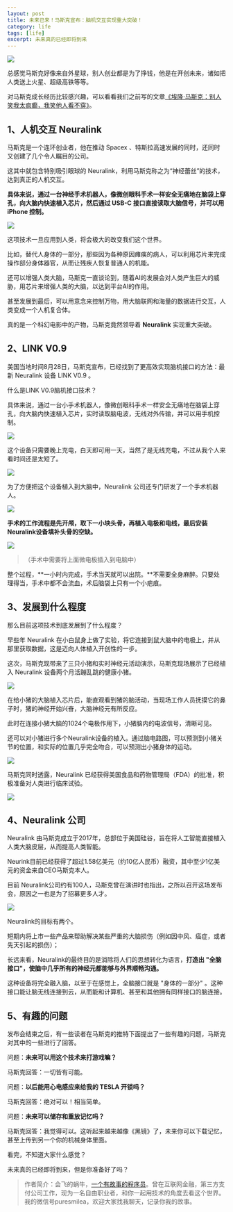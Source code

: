```yaml
---
layout: post
title: 未来已来！马斯克宣布：脑机交互实现重大突破！
category: life
tags: [life]
excerpt: 未来真的已经即将到来
---
```


![](http://favorites.ren/assets/images/2020/it/weilai/weilai01.jpg) 

总感觉马斯克好像来自外星球，别人创业都是为了挣钱，他是在开创未来，诸如把人类送上火星、超级高铁等等。

对马斯克成长经历比较感兴趣，可以看看我们之前写的文章[《埃隆·马斯克：别人笑我太疯癫，我笑他人看不穿》](https://mp.weixin.qq.com/s/_BZdK85tr3SV0fsDwKqidw)。

## 1、人机交互 Neuralink

马斯克是一个连环创业者，他在推动 Spacex 、特斯拉高速发展的同时，还同时又创建了几个令人瞩目的公司。

这其中就包含特别吸引眼球的 Neuralink，利用马斯克称之为“神经蕾丝”的技术，达到真正的人机交互。

**具体来说，通过一台神经手术机器人，像微创眼科手术一样安全无痛地在脑袋上穿孔，向大脑内快速植入芯片，然后通过 USB-C 接口直接读取大脑信号，并可以用 iPhone 控制。**

![](http://favorites.ren/assets/images/2020/it/weilai/weilai02.jpg) 

这项技术一旦应用到人类，将会极大的改变我们这个世界。

比如，替代人身体的一部分，那些因为各种原因瘫痪的病人，可以利用芯片来完成操作部分身体器官，从而让残疾人恢复普通人的机能。

还可以增强人类大脑，马斯克一直谈论到，随着AI的发展会对人类产生巨大的威胁，用芯片来增强人类的大脑，以达到平台AI的作用。

甚至发展到最后，可以用意念来控制万物，用大脑联网和海量的数据进行交互，人类变成一个人机复合体。

真的是一个科幻电影中的产物，马斯克竟然领导着 **Neuralink** 实现重大突破。

## 2、LINK V0.9

美国当地时间8月28日，马斯克宣布，已经找到了更高效实现脑机接口的方法：最新 Neuralink 设备 LINK V0.9 。

什么是LINK V0.9脑机接口技术？

具体来说，通过一台小手术机器人，像微创眼科手术一样安全无痛地在脑袋上穿孔，向大脑内快速植入芯片，实时读取脑电波，无线对外传输，并可以用手机控制。

![](http://favorites.ren/assets/images/2020/it/weilai/weilai03.jpg) 

这个设备只需要晚上充电，白天即可用一天，当然了是无线充电，不过从我个人来看时间还是太短了。

![](http://favorites.ren/assets/images/2020/it/weilai/weilai04.jpg) 

为了方便把这个设备植入到大脑中，Neuralink 公司还专门研发了一个手术机器人。

![](http://favorites.ren/assets/images/2020/it/weilai/weilai05.jpg) 

**手术的工作流程是先开颅，取下一小块头骨，再植入电极和电线，最后安装Neuralink设备填补头骨的空缺。**

![](http://favorites.ren/assets/images/2020/it/weilai/weilai06.jpg) 

>（手术中需要将上面微电极插入到电脑中）

整个过程，**一小时内完成，手术当天就可以出院。**不需要全身麻醉。只要处理得当，手术中都不会流血，术后脑袋上只有一个小疤痕。

## 3、发展到什么程度

那么目前这项技术到底发展到了什么程度？

早些年 Neuralink 在小白鼠身上做了实验，将它连接到鼠大脑中的电极上，并从那里获取数据，这是迈向人体植入开创性的一步。

这次，马斯克现带来了三只小猪和实时神经元活动演示，马斯克现场展示了已经植入 Neuralink 设备两个月活蹦乱跳的健康小猪。

![](http://favorites.ren/assets/images/2020/it/weilai/weilai07.jpg) 

在给小猪的大脑植入芯片后，能直观看到猪的脑活动，当现场工作人员抚摸它的鼻子时，猪的神经开始兴奋，大脑神经元有所反应。

此时在连接小猪大脑的1024个电极作用下，小猪脑内的电波信号，清晰可见。
     
还可以对小猪进行多个Neuralink设备的植入。通过脑电路图，可以预测到小猪关节的位置，和实际的位置几乎完全吻合，可以预测出小猪身体的运动。

![](http://favorites.ren/assets/images/2020/it/weilai/weilai08.jpg) 

马斯克同时透露，Neuralink 已经获得美国食品和药物管理局（FDA）的批准，积极准备对人类进行临床试验。

![](http://favorites.ren/assets/images/2020/it/weilai/weilai09.jpg) 

## 4、Neuralink 公司

Neuralink 由马斯克成立于2017年，总部位于美国硅谷，旨在将人工智能直接植入人类大脑皮层，从而提高人类智能。

Neurink目前已经获得了超过1.58亿美元（约10亿人民币）融资，其中至少1亿美元的资金来自CEO马斯克本人。

目前 Neuralink公司约有100人，马斯克曾在演讲时也指出，之所以召开这场发布会，原因之一也是为了招募更多人才。

![](http://favorites.ren/assets/images/2020/it/weilai/weilai10.jpg) 

Neuralink的目标有两个。

短期内将上市一些产品来帮助解决某些严重的大脑损伤（例如因中风、癌症，或者先天引起的损伤）；

长远来看，Neuralink的最终目的是消除将人们的思想转化为语言，**打造出 "全脑接口"，使脑中几乎所有的神经元都能够与外界顺畅沟通。**

这种设备将完全融入脑，以至于在感觉上，全脑接口就是 "身体的一部分" 。这种接口能让脑无线连接到云，从而能和计算机、甚至和其他拥有同样接口的脑连接。

## 5、有趣的问题

发布会结束之后，有一些读者在马斯克的推特下面提出了一些有趣的问题，马斯克对其中的一些进行了回答。

问题：**未来可以用这个技术来打游戏嘛？**

马斯克回答：一切皆有可能。


问题：**以后能用心电感应来给我的 TESLA 开锁吗？**

马斯克回答：绝对可以！相当简单。


问题：**未来可以储存和重放记忆吗？**

马斯克回答：我觉得可以。这听起来越来越像《黑镜》了，未来你可以下载记忆，甚至上传到另一个你的机械身体里面。


看完，不知道大家什么感觉？

未来真的已经即将到来，但是你准备好了吗？

>作者简介：会飞的蜗牛，[一个有故事的程序员](http://www.ityouknow.com/life/2020/03/25/fengkou-10year.html)。曾在互联网金融，第三方支付公司工作，现为一名自由职业者，和你一起用技术的角度去看这个世界。我的微信号puresmilea，欢迎大家找我聊天，记录你我的故事。



